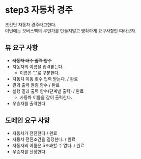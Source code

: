 # step3 자동차 경주
초간단 자동차 경주라고한다.  
이번에는 오버스펙의 무언가를 만들지말고 명확하게 요구사항만 따라보자.

## 뷰 요구 사항
- ~~자동차 대수 입력 함수~~
- 자동차의 이름을 입력받는다.
  - 이름은 ","로 구분한다.
- 자동차 이동 횟수 입력 받는다. / 완료
- 결과 출력 알림 함수 / 완료
- 실행 결과 출력 함수(단계별 출력) / 완료
  - 자동차 이름을 같이 출력한다. 
- 우승자를 출력한다.

## 도메인 요구 사항
- 자동차가 전진한다 / 완료
- 자동차 전진조건을 결정한다. / 완료
- 자동자의 이름은 5초과할 수 없다. / 완료
- 우승자를 선정한다.
